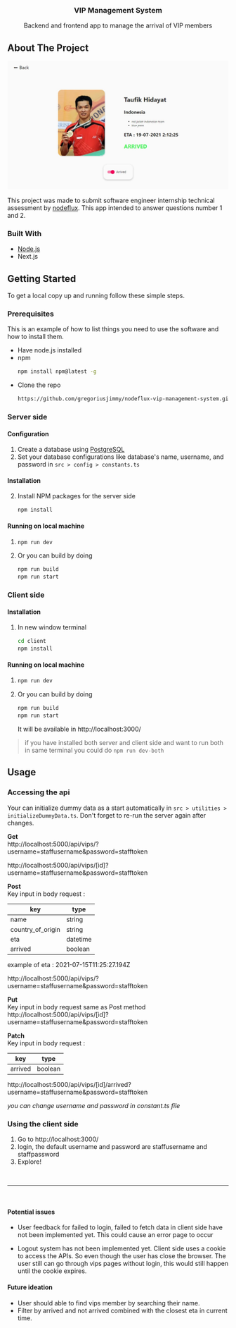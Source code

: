<!-- PROJECT LOGO -->
<br />
<p align="center">

  <h3 align="center">VIP Management System</h3>

  <p align="center">
    Backend and frontend app to manage the arrival of VIP members
   
</p>

<!-- ABOUT THE PROJECT -->

## About The Project

![VIP Management System Screen Shot](docs/images/project-show.jpg)

This project was made to submit software engineer internship technical assessment by [nodeflux](https://www.nodeflux.io/). This app intended to answer questions number 1 and 2.

### Built With

- [Node.js](https://nodejs.org/en/)
- Next.js

<!-- GETTING STARTED -->

## Getting Started

To get a local copy up and running follow these simple steps.

### Prerequisites

This is an example of how to list things you need to use the software and how to install them.

- Have node.js installed
- npm
  ```sh
  npm install npm@latest -g
  ```
- Clone the repo
  ```sh
  https://github.com/gregoriusjimmy/nodeflux-vip-management-system.git
  ```

### Server side

#### Configuration

1. Create a database using [PostgreSQL](https://www.enterprisedb.com/downloads/postgres-postgresql-downloads)
2. Set your database configurations like database's name, username, and password in `src > config > constants.ts`

#### Installation

2. Install NPM packages for the server side
   ```sh
   npm install
   ```

#### Running on local machine

1. ```sh
   npm run dev
   ```
2. Or you can build by doing
   ```sh
   npm run build
   npm run start
   ```

### Client side

#### Installation

1. In new window terminal

   ```sh
   cd client
   npm install
   ```

#### Running on local machine

1. ```sh
   npm run dev
   ```
2. Or you can build by doing
   ```sh
   npm run build
   npm run start
   ```
   It will be available in http://localhost:3000/
   <!-- USAGE EXAMPLES -->

> if you have installed both server and client side and want to run both in same terminal you could do `npm run dev-both`

## Usage

### Accessing the api

Your can initialize dummy data as a start automatically in `src > utilities > initializeDummyData.ts`. Don't forget to re-run the server again after changes.

**Get**  
http://localhost:5000/api/vips/?username=staffusername&password=stafftoken

http://localhost:5000/api/vips/[id]?username=staffusername&password=stafftoken

**Post**  
Key input in body request :

| key               | type     |
| ----------------- | -------- |
| name              | string   |
| country_of_origin | string   |
| eta               | datetime |
| arrived           | boolean  |

example of eta : 2021-07-15T11:25:27.194Z

http://localhost:5000/api/vips/?username=staffusername&password=stafftoken

**Put**  
Key input in body request same as Post method  
http://localhost:5000/api/vips/[id]?username=staffusername&password=stafftoken

**Patch**  
Key input in body request :

| key     | type    |
| ------- | ------- |
| arrived | boolean |

http://localhost:5000/api/vips/[id]/arrived?username=staffusername&password=stafftoken

_you can change username and password in constant.ts file_

### Using the client side

1. Go to http://localhost:3000/
2. login, the default username and password are staffusername and staffpassword
3. Explore!

<br/>

---

<br/>

#### Potential issues

- User feedback for failed to login, failed to fetch data in client side have not been implemented yet. This could cause an error page to occur

- Logout system has not been implemented yet. Client side uses a cookie to access the APIs. So even though the user has close the browser. The user still can go through vips pages without login, this would still happen until the cookie expires.

#### Future ideation

- User should able to find vips member by searching their name.
- Filter by arrived and not arrived combined with the closest eta in current time.
